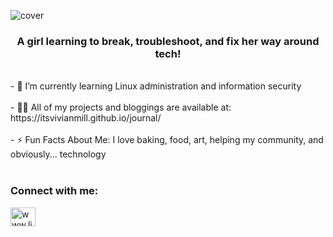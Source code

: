 
![cover](https://github.com/itsvivianmill/itsvivianmill/assets/)

<h3 align="center"> 
  A girl learning to break, troubleshoot, and fix her way around tech!
</h3>
    <br>
    - 🌱 I’m currently learning Linux administration and information security
    <br>
        <br>
    - 👨‍💻 All of my projects and bloggings are available at: https://itsvivianmill.github.io/journal/
    <br>
        <br>
    - ⚡ Fun Facts About Me: I love baking, food, art, helping my community, and obviously... technology<br><br>

<h3 align="left">
  Connect with me:
</h3>
    <p align="left">
      <a href="https://linkedin.com/in/www.linkedin.com/in/vivianmiller" target="blank">
        <img align="center" src="https://raw.githubusercontent.com/rahuldkjain/github-profile-readme-generator/master/src/images/icons/Social/linked-in-alt.svg" alt="www.linkedin.com/in/vivianmiller" height="30" width="40" />
      </a>

<!-- Proudly created with GPRM ( https://gprm.itsvg.in ) -->
